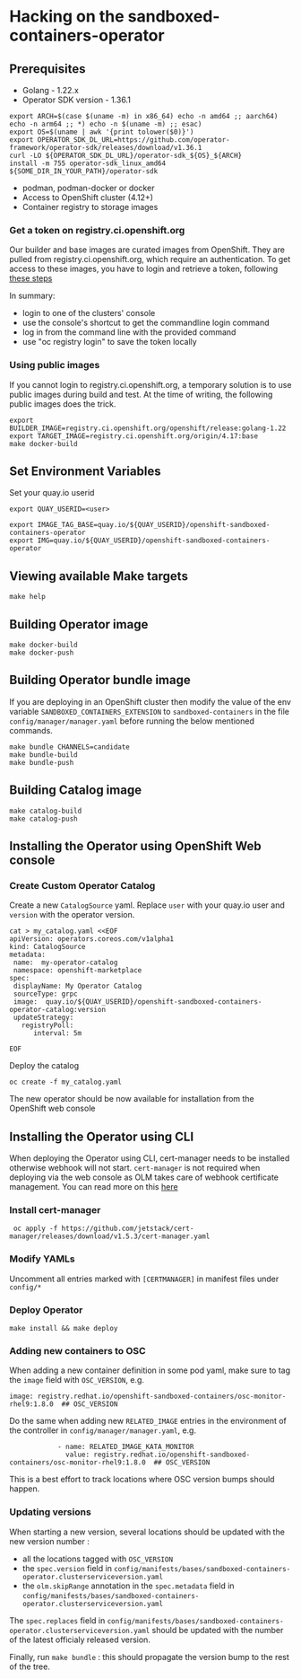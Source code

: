 # Hacking on the sandboxed-containers-operator

## Prerequisites
- Golang - 1.22.x
- Operator SDK version - 1.36.1
```
export ARCH=$(case $(uname -m) in x86_64) echo -n amd64 ;; aarch64) echo -n arm64 ;; *) echo -n $(uname -m) ;; esac)
export OS=$(uname | awk '{print tolower($0)}')
export OPERATOR_SDK_DL_URL=https://github.com/operator-framework/operator-sdk/releases/download/v1.36.1
curl -LO ${OPERATOR_SDK_DL_URL}/operator-sdk_${OS}_${ARCH}
install -m 755 operator-sdk_linux_amd64 ${SOME_DIR_IN_YOUR_PATH}/operator-sdk
```
- podman, podman-docker or docker
- Access to OpenShift cluster (4.12+)
- Container registry to storage images

### Get a token on registry.ci.openshift.org
Our builder and base images are curated images from OpenShift.
They are pulled from registry.ci.openshift.org, which require an authentication.
To get access to these images, you have to login and retrieve a token, following [these steps](https://docs.ci.openshift.org/docs/how-tos/use-registries-in-build-farm/#how-do-i-log-in-to-pull-images-that-require-authentication)

In summary:
- login to one of the clusters' console
- use the console's shortcut to get the commandline login command
- log in from the command line with the provided command
- use "oc registry login" to save the token locally

### Using public images

If you cannot login to registry.ci.openshift.org, a temporary solution is to use
public images during build and test. At the time of writing, the following public images
does the trick.

```shell
export BUILDER_IMAGE=registry.ci.openshift.org/openshift/release:golang-1.22
export TARGET_IMAGE=registry.ci.openshift.org/origin/4.17:base
make docker-build
```

## Set Environment Variables

Set your quay.io userid
```
export QUAY_USERID=<user>
```

```
export IMAGE_TAG_BASE=quay.io/${QUAY_USERID}/openshift-sandboxed-containers-operator
export IMG=quay.io/${QUAY_USERID}/openshift-sandboxed-containers-operator
```

## Viewing available Make targets
```
make help
```

## Building Operator image
```
make docker-build
make docker-push
```

## Building Operator bundle image

If you are deploying in an OpenShift cluster then modify the
value of the env variable `SANDBOXED_CONTAINERS_EXTENSION` to `sandboxed-containers`
in the file `config/manager/manager.yaml` before running the below mentioned
commands.

```
make bundle CHANNELS=candidate
make bundle-build
make bundle-push
```


## Building Catalog image
```
make catalog-build
make catalog-push
```

## Installing the Operator using OpenShift Web console

### Create Custom Operator Catalog

Create a new `CatalogSource` yaml. Replace `user` with your quay.io user and
`version` with the operator version.

```
cat > my_catalog.yaml <<EOF
apiVersion: operators.coreos.com/v1alpha1
kind: CatalogSource
metadata:
 name:  my-operator-catalog
 namespace: openshift-marketplace
spec:
 displayName: My Operator Catalog
 sourceType: grpc
 image:  quay.io/${QUAY_USERID}/openshift-sandboxed-containers-operator-catalog:version
 updateStrategy:
   registryPoll:
      interval: 5m

EOF
```
Deploy the catalog
```
oc create -f my_catalog.yaml
```

The new operator should be now available for installation from the OpenShift web console


## Installing the Operator using CLI

When deploying the Operator using CLI, cert-manager needs to be installed otherwise
webhook will not start. `cert-manager` is not required when deploying via the web console as OLM
takes care of webhook certificate management. You can read more on this [here]( https://olm.operatorframework.io/docs/advanced-tasks/adding-admission-and-conversion-webhooks/#deploying-an-operator-with-webhooks-using-olm)

### Install cert-manager
```
 oc apply -f https://github.com/jetstack/cert-manager/releases/download/v1.5.3/cert-manager.yaml
```

### Modify YAMLs
Uncomment all entries marked with `[CERTMANAGER]` in manifest files under `config/*`

### Deploy Operator
```
make install && make deploy
```

### Adding new containers to OSC

When adding a new container definition in some pod yaml, make sure to tag the `image`
field with `OSC_VERSION`, e.g.

```
image: registry.redhat.io/openshift-sandboxed-containers/osc-monitor-rhel9:1.8.0  ## OSC_VERSION
```

Do the same when adding new `RELATED_IMAGE` entries in the environment of the controller
in `config/manager/manager.yaml`, e.g.

```
            - name: RELATED_IMAGE_KATA_MONITOR
              value: registry.redhat.io/openshift-sandboxed-containers/osc-monitor-rhel9:1.8.0  ## OSC_VERSION
```

This is a best effort to track locations where OSC version bumps should happen.

### Updating versions

When starting a new version, several locations should be updated with the new version number :
- all the locations tagged with `OSC_VERSION`
- the `spec.version` field in `config/manifests/bases/sandboxed-containers-operator.clusterserviceversion.yaml`
- the `olm.skipRange` annotation in the `spec.metadata` field in `config/manifests/bases/sandboxed-containers-operator.clusterserviceversion.yaml`

The `spec.replaces` field in `config/manifests/bases/sandboxed-containers-operator.clusterserviceversion.yaml` should be updated with the number
of the latest officialy released version.

Finally, run `make bundle` : this should propagate the version bump to the rest of the tree.
